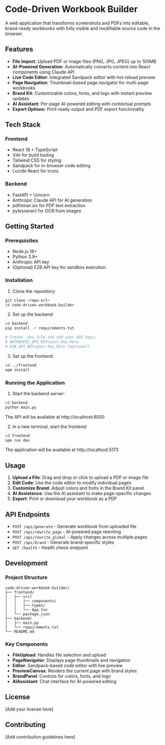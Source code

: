 # Code-Driven Workbook Builder

A web application that transforms screenshots and PDFs into editable, brand-ready workbooks with fully visible and modifiable source code in the browser.

## Features

- **File Import**: Upload PDF or image files (PNG, JPG, JPEG) up to 100MB
- **AI-Powered Generation**: Automatically converts content into React components using Claude API
- **Live Code Editor**: Integrated Sandpack editor with hot-reload preview
- **Page Navigation**: Thumbnail-based page navigator for multi-page workbooks
- **Brand Kit**: Customizable colors, fonts, and logo with instant preview updates
- **AI Assistant**: Per-page AI-powered editing with contextual prompts
- **Export Options**: Print-ready output and PDF export functionality

## Tech Stack

### Frontend
- React 18 + TypeScript
- Vite for build tooling
- Tailwind CSS for styling
- Sandpack for in-browser code editing
- Lucide React for icons

### Backend
- FastAPI + Uvicorn
- Anthropic Claude API for AI generation
- pdfminer.six for PDF text extraction
- pytesseract for OCR from images

## Getting Started

### Prerequisites
- Node.js 18+
- Python 3.9+
- Anthropic API key
- (Optional) E2B API key for sandbox execution

### Installation

1. Clone the repository:
```bash
git clone <repo-url>
cd code-driven-workbook-builder
```

2. Set up the backend:
```bash
cd backend
pip install -r requirements.txt

# Create .env file and add your API keys:
# ANTHROPIC_API_KEY=your_key_here
# E2B_API_KEY=your_key_here (optional)
```

3. Set up the frontend:
```bash
cd ../frontend
npm install
```

### Running the Application

1. Start the backend server:
```bash
cd backend
python main.py
```
The API will be available at http://localhost:8000

2. In a new terminal, start the frontend:
```bash
cd frontend
npm run dev
```
The application will be available at http://localhost:5173

## Usage

1. **Upload a File**: Drag and drop or click to upload a PDF or image file
2. **Edit Code**: Use the code editor to modify individual pages
3. **Customize Brand**: Adjust colors and fonts in the Brand Kit panel
4. **AI Assistance**: Use the AI assistant to make page-specific changes
5. **Export**: Print or download your workbook as a PDF

## API Endpoints

- `POST /api/generate` - Generate workbook from uploaded file
- `POST /api/rewrite_page` - AI-powered page rewriting
- `POST /api/rewrite_global` - Apply changes across multiple pages
- `POST /api/brand` - Generate brand-specific styles
- `GET /health` - Health check endpoint

## Development

### Project Structure
```
code-driven-workbook-builder/
├── frontend/
│   ├── src/
│   │   ├── components/
│   │   ├── types/
│   │   └── App.tsx
│   └── package.json
├── backend/
│   ├── main.py
│   └── requirements.txt
└── README.md
```

### Key Components
- **FileUpload**: Handles file selection and upload
- **PageNavigator**: Displays page thumbnails and navigation
- **Editor**: Sandpack-based code editor with live preview
- **PreviewCanvas**: Renders the current page with brand styles
- **BrandPanel**: Controls for colors, fonts, and logo
- **AIAssistant**: Chat interface for AI-powered editing

## License

[Add your license here]

## Contributing

[Add contribution guidelines here]